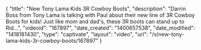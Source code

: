 {
    "title": "New Tony Lama Kids 3R Cowboy Boots",
    "description": "Darrin Boss from Tony Lama is talking with Paul about their new line of 3R Cowboy Boots for kids! Just like mom and dad's, these 3R boots can stand up to Rid...",
    "videoid": "167897",
    "date_created": "1400657538",
    "date_modified": "1418181430",
    "type": "captivate",
    "layout": "video",
    "url": "\/v\/new-tony-lama-kids-3r-cowboy-boots\/167897"
}